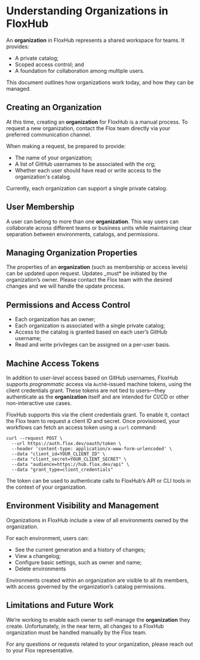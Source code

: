 # Understanding Organizations in FloxHub

An **organization** in FloxHub represents a shared workspace for teams. It provides:

- A private catalog;
- Scoped access control; and
- A foundation for collaboration among multiple users.

This document outlines how organizations work today, and how they can be managed.

## Creating an Organization

At this time, creating an **organization** for FloxHub  is a manual process. To request a new organization, contact the Flox team directly via your preferred communication channel.

When making a request, be prepared to provide:

- The name of your organization;
- A list of GitHub usernames to be associated with the org;
- Whether each user should have read or write access to the organization's catalog.

Currently, each organization can support a single private catalog.

## User Membership

A user can belong to more than one **organization**. This way users can collaborate across different teams or business units while maintaining clear separation between environments, catalogs, and permissions.

## Managing Organization Properties

The properties of an **organization** (such as membership or access levels) can be updated upon request. Updates _must* be initiated by the organization’s owner. Please contact the Flox team with the desired changes and we will handle the update process.

## Permissions and Access Control

- Each organization has an owner;
- Each organization is associated with a single private catalog;
- Access to the catalog is granted based on each user’s GitHub username;
- Read and write privileges can be assigned on a per-user basis.

## Machine Access Tokens

In addition to _user-level_ access based on GitHub usernames, FloxHub supports _programmatic_ access via `Auth0`-issued machine tokens, using the client credentials grant. These tokens are not tied to users—they authenticate as the **organization** itself and are intended for CI/CD or other non-interactive use cases.

FloxHub supports this via the client credentials grant. To enable it, contact the Flox team to request a client ID and secret. Once provisioned, your workflows can fetch an access token using a `curl` command:

```
curl --request POST \
  --url https://auth.flox.dev/oauth/token \
  --header 'content-type: application/x-www-form-urlencoded' \
  --data "client_id=YOUR_CLIENT_ID" \
  --data "client_secret=YOUR_CLIENT_SECRET" \
  --data "audience=https://hub.flox.dev/api" \
  --data "grant_type=client_credentials"
```

The token can be used to authenticate calls to FloxHub’s API or CLI tools in the context of your organization.

## Environment Visibility and Management

Organizations in FloxHub include a view of all environments owned by the organization.

For each environment, users can:

- See the current generation and a history of changes;
- View a changelog;
- Configure basic settings, such as owner and name;
- Delete environments

Environments created within an organization are visible to all its members, with access governed by the organization’s catalog permissions.

## Limitations and Future Work

We’re working to enable each owner to self-manage the **organization** they create. Unfortunately, in the near term, all changes to a FloxHub organization must be handled manually by the Flox team.

For any questions or requests related to your organization, please reach out to your Flox representative.
